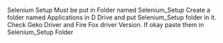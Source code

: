Selenium Setup Must be put in Folder named Selenium_Setup
Create a folder named Applications in D Drive and put Selenium_Setup folder in it.
Check Geko Driver and Fire Fox driver Version. If okay paste them in Selenium_Setup Folder
